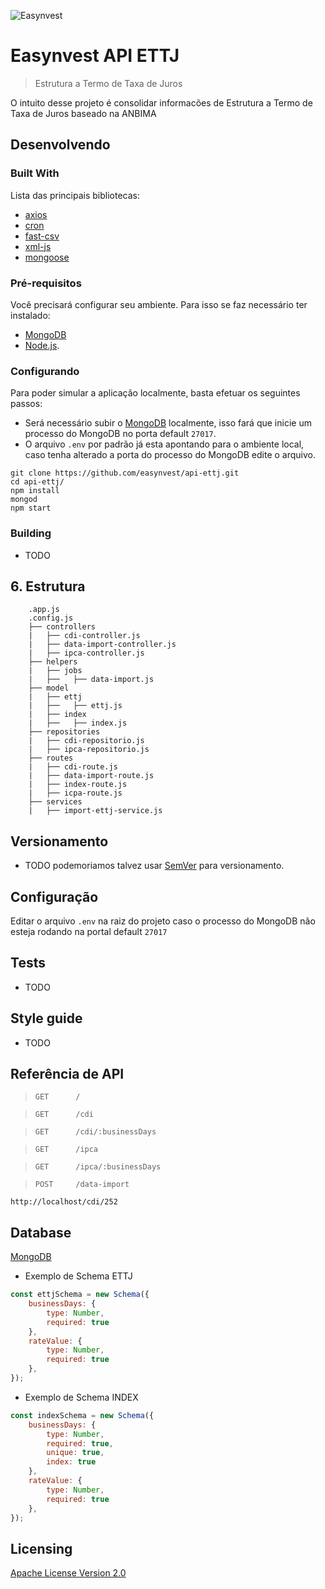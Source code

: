 ![Easynvest](https://camo.githubusercontent.com/c4ee611d69893fec43b903eb88a444530eaf8e7f/68747470733a2f2f7777772e656173796e766573742e636f6d2e62722f66617669636f6e2e69636f)

# Easynvest API ETTJ
> Estrutura a Termo de Taxa de Juros

O intuito desse projeto é consolidar informacões de Estrutura a Termo de Taxa de Juros baseado na ANBIMA

## Desenvolvendo

### Built With

Lista das principais bibliotecas:
 * [axios](https://www.npmjs.com/package/axios)
 * [cron](https://www.npmjs.com/package/cron)
 * [fast-csv](https://www.npmjs.com/package/fast-csv)
 * [xml-js](https://www.npmjs.com/package/xml-js)
 * [mongoose](https://www.npmjs.com/package/mongoose)

### Pré-requisitos
Você precisará configurar seu ambiente. Para isso se faz necessário ter instalado:
 - [MongoDB](https://www.mongodb.com/)
 - [Node.js](https://nodejs.org/en/).

### Configurando

Para poder simular a aplicação localmente, basta efetuar os seguintes passos:

 - Será necessário subir o [MongoDB](https://www.mongodb.com/) localmente, isso fará que inicie um processo do MongoDB no porta default `27017`.
 - O arquivo `.env` por padrão já esta apontando para o ambiente local, caso tenha alterado a porta do processo do MongoDB edite o arquivo.

```shell
git clone https://github.com/easynvest/api-ettj.git
cd api-ettj/
npm install
mongod
npm start
```

### Building

 * TODO

## 6. Estrutura

```
    .app.js
    .config.js
    ├── controllers
    |   ├── cdi-controller.js
    |   ├── data-import-controller.js
    |   ├── ipca-controller.js
    ├── helpers
    |   ├── jobs
    |   ├──   ├── data-import.js
    ├── model
    |   ├── ettj
    |   ├──   ├── ettj.js
    |   ├── index
    |   ├──   ├── index.js
    ├── repositories
    |   ├── cdi-repositorio.js
    |   ├── ipca-repositorio.js
    ├── routes
    |   ├── cdi-route.js
    |   ├── data-import-route.js
    |   ├── index-route.js
    |   ├── icpa-route.js
    ├── services
    |   ├── import-ettj-service.js
```

## Versionamento

 * TODO podemoriamos talvez usar [SemVer](http://semver.org/) para versionamento.


## Configuração

Editar o arquivo `.env` na raiz do projeto caso o processo do MongoDB não esteja rodando na portal default `27017`

## Tests

 * TODO

## Style guide

 * TODO

## Referência de API

> `GET      /	                `

> `GET      /cdi            	`

> `GET      /cdi/:businessDays	`

> `GET      /ipca	            `

> `GET      /ipca/:businessDays	`

> `POST     /data-import	    `

```
http://localhost/cdi/252	
```

## Database

[MongoDB](https://www.mongodb.com/)

 - Exemplo de Schema ETTJ

```javascript
const ettjSchema = new Schema({
    businessDays: {
        type: Number,
        required: true
    },
    rateValue: {
        type: Number,
        required: true
    },    
});

```

 - Exemplo de Schema INDEX

```javascript
const indexSchema = new Schema({
    businessDays: {
        type: Number,
        required: true,
        unique: true,
        index: true
    },
    rateValue: {
        type: Number,
        required: true
    },
});
```

## Licensing

[Apache License Version 2.0](./LICENSE)